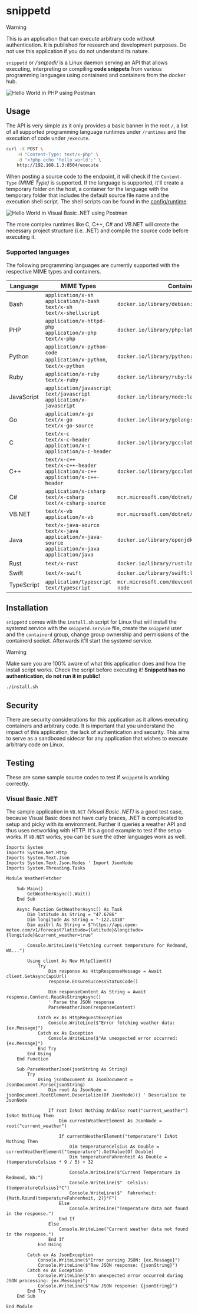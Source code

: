 # snippetd

> [!WARNING]  
> This is an application that can execute arbitrary code without authentication. It is published for research and development purposes. Do not use this application if you do not understand its nature.

`snippetd` or _/ˈsnɪpədi/_ is a Linux daemon serving an API that allows executing, interpreting or compiling **code snippets** from various programming languages using containerd and containers from the docker hub.

![Hello World in PHP using Postman](doc/postman-php.png)

## Usage

The API is very simple as it only provides a basic banner in the root `/`, a list of all supported programming language runtimes under `/runtimes` and the execution of code under `/execute`.

```bash
curl -X POST \
    -H "Content-Type: text/x-php" \
    -d "<?php echo 'hello world';" \
    http://192.168.1.3:8504/execute
```

When posting a source code to the endpoint, it will check if the `Content-Type` _(MIME Type)_ is supported. If the language is supported, it'll create a temporary folder on the host, a container for the language with the temporary folder that includes the default source file name and the execution shell script. The shell scripts can be found in the [config/runtime](config/runtime). 

![Hello World in Visual Basic .NET using Postman](doc/postman-vbnet.png)

The more complex runtimes like C, C++, C# and VB.NET will create the necessary project structure (i.e. .NET) and compile the source code before executing it.

### Supported languages

The following programming languages are currently supported with the respective MIME types and containers.

| Language     | MIME Types                                                                                                                  | Container                                         |
|--------------|-----------------------------------------------------------------------------------------------------------------------------|---------------------------------------------------|
| Bash         | `application/x-sh`<br />`application/x-bash`<br />`text/x-sh`<br />`text/x-shellscript`                                     | `docker.io/library/debian:latest`                 |
| PHP          | `application/x-httpd-php`<br />`application/x-php`<br />`text/x-php`                                                        | `docker.io/library/php:latest`                    |
| Python       | `application/x-python-code`<br />`application/x-python`,<br />`text/x-python`                                               | `docker.io/library/python:latest`                 |
| Ruby         | `application/x-ruby`<br />`text/x-ruby`                                                                                     | `docker.io/library/ruby:latest`                   |
| JavaScript   | `application/javascript`<br />`text/javascript`<br />`application/x-javascript`                                             | `docker.io/library/node:latest`                   |
| Go           | `application/x-go`<br />`text/x-go`<br />`text/x-go-source`                                                                 | `docker.io/library/golang:latest`                 |
| C            | `text/x-c`<br />`text/x-c-header`<br />`application/x-c`<br />`application/x-c-header`                                      | `docker.io/library/gcc:latest`                    |
| C++          | `text/x-c++`<br />`text/x-c++-header`<br />`application/x-c++`<br />`application/x-c++-header`                              | `docker.io/library/gcc:latest`                    |
| C#           | `application/x-csharp`<br />`text/x-csharp`<br />`text/x-csharp-source`                                                     | `mcr.microsoft.com/dotnet/sdk:latest`             |
| VB.NET       | `text/x-vb`<br />`application/x-vb`                                                                                         | `mcr.microsoft.com/dotnet/sdk:latest`             |
| Java         | `text/x-java-source`<br />`text/x-java`<br /> `application/x-java-source`<br />`application/x-java`<br />`application/java` | `docker.io/library/openjdk:latest`                |
| Rust         | `text/x-rust`                                                                                                               | `docker.io/library/rust:latest`                   |
| Swift        | `text/x-swift`                                                                                                              | `docker.io/library/swift:latest`                  |
| TypeScript   | `application/typescript`<br />`text/typescript`                                                                             | `mcr.microsoft.com/devcontainers/typescript-node` |

## Installation

`snippetd` comes with the `install.sh` script for Linux that will install the systemd service with the `snippetd.service` file, create the `snippetd` user and the `containerd` group, change group ownership and permissions of the containerd socket. Afterwards it'll start the systemd service.

> [!WARNING]  
> Make sure you are 100% aware of what this application does and how the install script works. Check the script before executing it! **Snippetd has no authentication, do not run it in public!**

```bash
./install.sh
```

## Security

There are security considerations for this application as it allows executing containers and arbitrary code. It is important that you understand the impact of this application, the lack of authentication and security. This aims to serve as a sandboxed sidecar for any application that wishes to execute arbitrary code on Linux.

## Testing

These are some sample source codes to test if `snippetd` is working correctly.

### Visual Basic .NET

The sample application in `VB.NET` _(Visual Basic .NET)_ is a good test case, because Visual Basic does not have curly braces, .NET is complicated to setup and picky with its environment. Further it queries a weather API and thus uses networking with HTTP. It's a good example to test if the setup works. If `VB.NET` works, you can be sure the other languages work as well.

```vbnet
Imports System
Imports System.Net.Http
Imports System.Text.Json
Imports System.Text.Json.Nodes ' Import JsonNode
Imports System.Threading.Tasks

Module WeatherFetcher

    Sub Main()
        GetWeatherAsync().Wait()
    End Sub

    Async Function GetWeatherAsync() As Task
        Dim latitude As String = "47.6786"
        Dim longitude As String = "-122.1310"
        Dim apiUrl As String = $"https://api.open-meteo.com/v1/forecast?latitude={latitude}&longitude={longitude}&current_weather=true"

        Console.WriteLine($"Fetching current temperature for Redmond, WA...")

        Using client As New HttpClient()
            Try
                Dim response As HttpResponseMessage = Await client.GetAsync(apiUrl)
                response.EnsureSuccessStatusCode()

                Dim responseContent As String = Await response.Content.ReadAsStringAsync()
                ' Parse the JSON response
                ParseWeatherJson(responseContent)

            Catch ex As HttpRequestException
                Console.WriteLine($"Error fetching weather data: {ex.Message}")
            Catch ex As Exception
                Console.WriteLine($"An unexpected error occurred: {ex.Message}")
            End Try
        End Using
    End Function

    Sub ParseWeatherJson(jsonString As String)
        Try
            Using jsonDocument As JsonDocument = JsonDocument.Parse(jsonString)
                Dim root As JsonNode = jsonDocument.RootElement.Deserialize(Of JsonNode)() ' Deserialize to JsonNode

                If root IsNot Nothing AndAlso root("current_weather") IsNot Nothing Then
                    Dim currentWeatherElement As JsonNode = root("current_weather")

                    If currentWeatherElement("temperature") IsNot Nothing Then
                        Dim temperatureCelsius As Double = currentWeatherElement("temperature").GetValue(Of Double)
                        Dim temperatureFahrenheit As Double = (temperatureCelsius * 9 / 5) + 32

                        Console.WriteLine($"Current Temperature in Redmond, WA:")
                        Console.WriteLine($"  Celsius: {temperatureCelsius}°C")
                        Console.WriteLine($"  Fahrenheit: {Math.Round(temperatureFahrenheit, 2)}°F")
                    Else
                        Console.WriteLine("Temperature data not found in the response.")
                    End If
                Else
                    Console.WriteLine("Current weather data not found in the response.")
                End If
            End Using

        Catch ex As JsonException
            Console.WriteLine($"Error parsing JSON: {ex.Message}")
            Console.WriteLine($"Raw JSON response: {jsonString}")
        Catch ex As Exception
            Console.WriteLine($"An unexpected error occurred during JSON processing: {ex.Message}")
            Console.WriteLine($"Raw JSON response: {jsonString}")
        End Try
    End Sub

End Module
```
